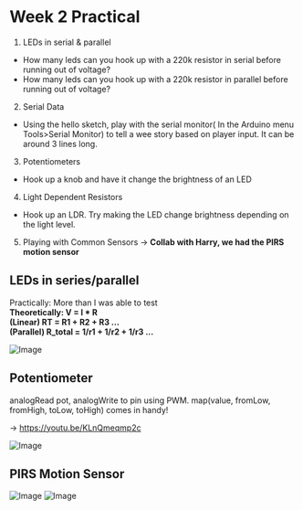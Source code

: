 # Week 2 Practical

1. LEDs in serial & parallel
- How many leds can you hook up with a 220k resistor in serial before running out of voltage?
- How many leds can you hook up with a 220k resistor in parallel before running out of voltage?
2. Serial Data
- Using the hello sketch, play with the serial monitor( In the Arduino menu Tools>Serial Monitor) to tell a wee story based on player input. It can be around 3 lines long.
3. Potentiometers
- Hook up a knob and have it change the brightness of an LED
4. Light Dependent Resistors
- Hook up an LDR. Try making the LED change brightness depending on the light level.
5. Playing with Common Sensors
→ __Collab with Harry, we had the PIRS motion sensor__

## LEDs in series/parallel 

Practically: More than I was able to test<br />
__Theoretically: V = I * R__<br />
__(Linear) RT = R1 + R2 + R3 ...__<br />
__(Parallel) R_total = 1/r1 + 1/r2 + 1/r3 ...__


![Image](https://github.com/moritzsalla/cci-physcomp-homework/blob/master/week-2/serial-led.jpg)

## Potentiometer

analogRead pot, analogWrite to pin using PWM. map(value, fromLow, fromHigh, toLow, toHigh) comes in handy!

→ https://youtu.be/KLnQmeqmp2c

![Image](https://github.com/moritzsalla/cci-physcomp-homework/blob/master/week-2/potentiometer.jpg)

## PIRS Motion Sensor

![Image](https://github.com/moritzsalla/cci-physcomp-homework/blob/master/week-2/motion-sensor-1.jpg)
![Image](https://github.com/moritzsalla/cci-physcomp-homework/blob/master/week-2/motion-sensor-2.jpg)
